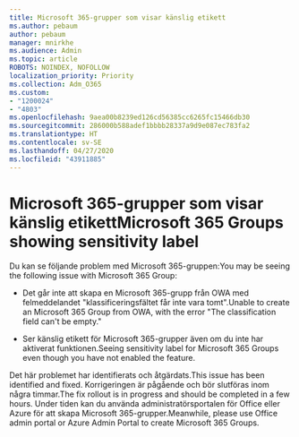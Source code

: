 ```yaml
---
title: Microsoft 365-grupper som visar känslig etikett
ms.author: pebaum
author: pebaum
manager: mnirkhe
ms.audience: Admin
ms.topic: article
ROBOTS: NOINDEX, NOFOLLOW
localization_priority: Priority
ms.collection: Adm_O365
ms.custom:
- "1200024"
- "4803"
ms.openlocfilehash: 9aea00b8239ed126cd56385cc6265fc15466db30
ms.sourcegitcommit: 286000b588adef1bbbb28337a9d9e087ec783fa2
ms.translationtype: HT
ms.contentlocale: sv-SE
ms.lasthandoff: 04/27/2020
ms.locfileid: "43911885"
---
```

# <a name="microsoft-365-groups-showing-sensitivity-label"></a><span data-ttu-id="01315-102">Microsoft 365-grupper som visar känslig etikett</span><span class="sxs-lookup"><span data-stu-id="01315-102">Microsoft 365 Groups showing sensitivity label</span></span>

<span data-ttu-id="01315-103">Du kan se följande problem med Microsoft 365-gruppen:</span><span class="sxs-lookup"><span data-stu-id="01315-103">You may be seeing the following issue with Microsoft 365 Group:</span></span>

- <span data-ttu-id="01315-104">Det går inte att skapa en Microsoft 365-grupp från OWA med felmeddelandet "klassificeringsfältet får inte vara tomt".</span><span class="sxs-lookup"><span data-stu-id="01315-104">Unable to create an Microsoft 365 Group from OWA, with the error "The classification field can't be empty."</span></span>

- <span data-ttu-id="01315-105">Ser känslig etikett för Microsoft 365-grupper även om du inte har aktiverat funktionen.</span><span class="sxs-lookup"><span data-stu-id="01315-105">Seeing sensitivity label for Microsoft 365 Groups even though you have not enabled the feature.</span></span>

<span data-ttu-id="01315-106">Det här problemet har identifierats och åtgärdats.</span><span class="sxs-lookup"><span data-stu-id="01315-106">This issue has been identified and fixed.</span></span> <span data-ttu-id="01315-107">Korrigeringen är pågående och bör slutföras inom några timmar.</span><span class="sxs-lookup"><span data-stu-id="01315-107">The fix rollout is in progress and should be completed in a few hours.</span></span> <span data-ttu-id="01315-108">Under tiden kan du använda administratörsportalen för Office eller Azure för att skapa Microsoft 365-grupper.</span><span class="sxs-lookup"><span data-stu-id="01315-108">Meanwhile, please use Office admin portal or Azure Admin Portal to create Microsoft 365 Groups.</span></span>  
